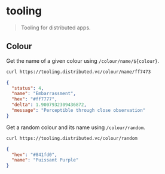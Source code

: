 # tooling

> Tooling for distributed apps.

## Colour

Get the name of a given colour using `/colour/name/${colour}`.

```bash
curl https://tooling.distributed.vc/colour/name/ff7473
```

```json
{
  "status": 4,
  "name": "Embarrassment",
  "hex": "#ff7777",
  "delta": 1.9007932309436872,
  "message": "Perceptible through close observation"
}
```

Get a random colour and its name using `/colour/random`.

```bash
curl https://tooling.distributed.vc/colour/random
```

```json
{
  "hex": "#841fd0",
  "name": "Puissant Purple"
}
```

